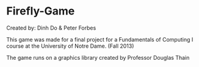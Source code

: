 Firefly-Game
============

Created by: Dinh Do & Peter Forbes

This game was made for a final project for a Fundamentals of Computing I
course at the University of Notre Dame. (Fall 2013)

The game runs on a graphics library created by Professor Douglas Thain
